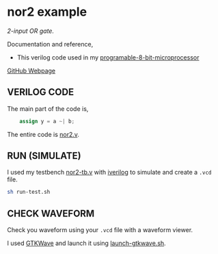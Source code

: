 # nor2 example

_2-input OR gate._

Documentation and reference,

* This verilog code used in my
  [programable-8-bit-microprocessor](https://github.com/JeffDeCola/my-systemverilog-examples/tree/master/systems/microprocessors/programable-8-bit-microprocessor)

[GitHub Webpage](https://jeffdecola.github.io/my-systemverilog-examples/)

## VERILOG CODE

The main part of the code is,

```verilog
    assign y = a ~| b;
```

The entire code is
[nor2.v](nor2.v).

## RUN (SIMULATE)

I used my testbench
[nor2-tb.v](nor2-tb.v) with
[iverilog](https://github.com/JeffDeCola/my-cheat-sheets/tree/master/hardware/tools/simulation/iverilog-cheat-sheet)
to simulate and create a `.vcd` file.

```bash
sh run-test.sh
```

## CHECK WAVEFORM

Check you waveform using your `.vcd` file with a waveform viewer.

I used [GTKWave](https://github.com/JeffDeCola/my-cheat-sheets/tree/master/hardware/tools/simulation/gtkwave-cheat-sheet)
and launch it using
[launch-gtkwave.sh](launch-gtkwave.sh).
